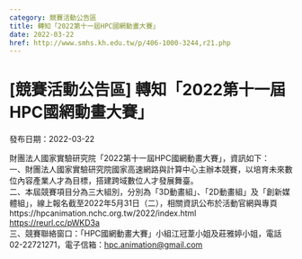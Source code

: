```yaml
---
category: 競賽活動公告區
title: 轉知「2022第十一屆HPC國網動畫大賽」
date: 2022-03-22
href: http://www.smhs.kh.edu.tw/p/406-1000-3244,r21.php
---
```


# [競賽活動公告區] 轉知「2022第十一屆HPC國網動畫大賽」

發布日期：2022-03-22

財團法人國家實驗研究院「2022第十一屆HPC國網動畫大賽」，資訊如下：  
一、財團法人國家實驗研究院國家高速網路與計算中心主辦本競賽，以培育未來數位內容產業人才為目標，搭建跨域數位人才發展舞臺。  
二、本屆競賽項目分為三大組別，分別為「3D動畫組」、「2D動畫組」及「創新媒體組」，線上報名截至2022年5月31日（二），相關資訊公布於活動官網與專頁https://hpcanimation.nchc.org.tw/2022/index.html  
https://reurl.cc/pWKD3a  
三、競賽聯絡窗口：「HPC國網動畫大賽」小組江冠葦小姐及莊雅婷小姐，電話02-22721271，電子信箱：hpc.animation@gmail.com

